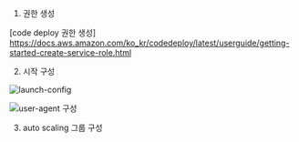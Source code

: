 1. 권한 생성

[code deploy 권한 생성] https://docs.aws.amazon.com/ko_kr/codedeploy/latest/userguide/getting-started-create-service-role.html

2. 시작 구성

![launch-config](/images/launch-config.png)

![user-agent 구성](/images/user-agent.png)

3. auto scaling 그룹 구성